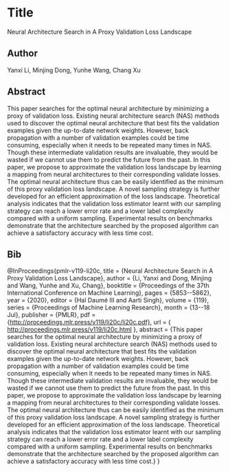 # Title
Neural Architecture Search in A Proxy Validation Loss Landscape

## Author
Yanxi Li, Minjing Dong, Yunhe Wang, Chang Xu

## Abstract
This paper searches for the optimal neural architecture by minimizing a proxy of validation loss. Existing neural architecture search (NAS) methods used to discover the optimal neural architecture that best fits the validation examples given the up-to-date network weights. However, back propagation with a number of validation examples could be time consuming, especially when it needs to be repeated many times in NAS. Though these intermediate validation results are invaluable, they would be wasted if we cannot use them to predict the future from the past. In this paper, we propose to approximate the validation loss landscape by learning a mapping from neural architectures to their corresponding validate losses. The optimal neural architecture thus can be easily identified as the minimum of this proxy validation loss landscape. A novel sampling strategy is further developed for an efficient approximation of the loss landscape. Theoretical analysis indicates that the validation loss estimator learnt with our sampling strategy can reach a lower error rate and a lower label complexity compared with a uniform sampling. Experimental results on benchmarks demonstrate that the architecture searched by the proposed algorithm can achieve a satisfactory accuracy with less time cost.

## Bib
@InProceedings{pmlr-v119-li20c, title = {Neural Architecture Search in A Proxy Validation Loss Landscape}, author = {Li, Yanxi and Dong, Minjing and Wang, Yunhe and Xu, Chang}, booktitle = {Proceedings of the 37th International Conference on Machine Learning}, pages = {5853--5862}, year = {2020}, editor = {Hal Daumé III and Aarti Singh}, volume = {119}, series = {Proceedings of Machine Learning Research}, month = {13--18 Jul}, publisher = {PMLR}, pdf = {http://proceedings.mlr.press/v119/li20c/li20c.pdf}, url = { http://proceedings.mlr.press/v119/li20c.html }, abstract = {This paper searches for the optimal neural architecture by minimizing a proxy of validation loss. Existing neural architecture search (NAS) methods used to discover the optimal neural architecture that best fits the validation examples given the up-to-date network weights. However, back propagation with a number of validation examples could be time consuming, especially when it needs to be repeated many times in NAS. Though these intermediate validation results are invaluable, they would be wasted if we cannot use them to predict the future from the past. In this paper, we propose to approximate the validation loss landscape by learning a mapping from neural architectures to their corresponding validate losses. The optimal neural architecture thus can be easily identified as the minimum of this proxy validation loss landscape. A novel sampling strategy is further developed for an efficient approximation of the loss landscape. Theoretical analysis indicates that the validation loss estimator learnt with our sampling strategy can reach a lower error rate and a lower label complexity compared with a uniform sampling. Experimental results on benchmarks demonstrate that the architecture searched by the proposed algorithm can achieve a satisfactory accuracy with less time cost.} }